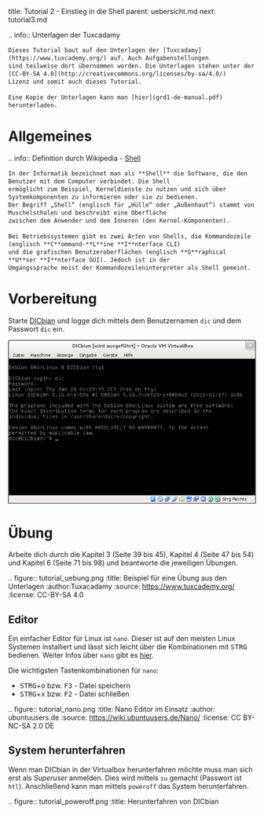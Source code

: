 title: Tutorial 2 - Einstieg in die Shell
parent: uebersicht.md
next: tutorial3.md

.. info:: Unterlagen der Tuxcadamy

    Dieses Tutorial baut auf den Unterlagen der [Tuxcadamy](https://www.tuxcademy.org/) auf. Auch Aufgabenstellungen
    sind teilweise dort übernommen worden. Die Unterlagen stehen unter der [CC-BY-SA 4.0](http://creativecommons.org/licenses/by-sa/4.0/)
    Lizenz und somit auch dieses Tutorial.

    Eine Kopie der Unterlagen kann man [hier](grd1-de-manual.pdf) herunterladen.

# Allgemeines

.. info:: Definition durch Wikipedia - [Shell](https://de.wikipedia.org/wiki/Shell_\(Betriebssystem\))

    In der Informatik bezeichnet man als **Shell** die Software, die den Benutzer mit dem Computer verbindet. Die Shell
    ermöglicht zum Beispiel, Kerneldienste zu nutzen und sich über Systemkomponenten zu informieren oder sie zu bedienen.
    Der Begriff „Shell“ (englisch für „Hülle“ oder „Außenhaut“) stammt von Muschelschalen und beschreibt eine Oberfläche
    zwischen dem Anwender und dem Inneren (den Kernel-Komponenten).

    Bei Betriebssystemen gibt es zwei Arten von Shells, die Kommandozeile (englisch **C**ommand-**L**ine **I**nterface CLI)
    und die grafischen Benutzeroberflächen (englisch **G**raphical **U**ser **I**nterface GUI). Jedoch ist in der
    Umgangssprache meist der Kommandozeileninterpreter als Shell gemeint.

# Vorbereitung
Starte [DICbian](dicbian.html) und logge dich mittels dem Benutzernamen `dic` und dem Passwort `dic` ein.

![DICbian nach dem Login](dicbian_shell.png)

# Übung

Arbeite dich durch die Kapitel 3 (Seite 39 bis 45), Kapitel 4 (Seite 47 bis 54) und Kapitel 6 (Seite 71 bis 98) und
beantworte die jeweiligen Übungen.

.. figure:: tutorial_uebung.png
    :title: Beispiel für eine Übung aus den Unterlagen
    :author:Tuxacadamy
    :source: https://www.tuxcademy.org/
    :license: CC-BY-SA 4.0

## Editor
Ein einfacher Editor für Linux ist `nano`. Dieser ist auf den meisten Linux Systemen installiert und lässt sich leicht
über die Kombinationen mit <kbd>STRG</kbd> bedienen. Weiter Infos über `nano` gibt es [hier](https://wiki.ubuntuusers.de/Nano/).

Die wichtigsten Tastenkombinationen für `nano`:

* <kbd>STRG</kbd>+<kbd>o</kbd> bzw. <kbd>F3</kbd> - Datei speichern
* <kbd>STRG</kbd>+<kbd>x</kbd> bzw. <kbd>F2</kbd> - Datei schließen

.. figure:: tutorial_nano.png
    :title: Nano Editor im Einsatz
    :author: ubuntuusers.de
    :source: https://wiki.ubuntuusers.de/Nano/
    :license: CC BY-NC-SA 2.0 DE

## System herunterfahren
Wenn man DICbian in der Virtualbox herunterfahren möchte muss man sich erst als *Superuser* anmelden. Dies wird mittels
`su` gemacht (Passwort ist `htl`). Anschließend kann man mittels `poweroff` das System herunterfahren.

.. figure:: tutorial_poweroff.png
    :title: Herunterfahren von DICbian
